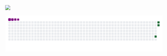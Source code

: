 <picture>
  <source
    srcset="https://github-readme-stats.vercel.app/api?username=newfriostd&show_icons=true&theme=dark"
    media="(prefers-color-scheme: dark)"
  />
  <source
    srcset="https://github-readme-stats.vercel.app/api?username=newfriostd&show_icons=true"
    media="(prefers-color-scheme: light), (prefers-color-scheme: no-preference)"
  />
  <img src="https://github-readme-stats.vercel.app/api?username=newfriostd&show_icons=true" />
</picture>

![snake gif](https://github.com/newfriostd/newfriostd/blob/output/github-contribution-grid-snake.gif)
